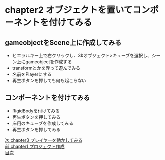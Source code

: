# chapter2 オブジェクトを置いてコンポーネントを付けてみる
## gameobjectをScene上に作成してみる  
- ヒエラルキー上で右クリックし、3Dオブジェクト>キューブを選択し、シーン上にgameobjectを作成する
- transformとかを弄って遊んでみる
- 名前をPlayerにする
- 再生ボタンを押しても何も起こらない

##  コンポーネントを付けてみる
- RigidBodyを付けてみる
- 再生ボタンを押してみる
- 床用のキューブを作成してみる
- 再生ボタンを押してみる

[次:chapter3 プレイヤーを動かしてみる](https://github.com/Naja-Naja/Unity_Handson/blob/main/Handson/chapter3.md)  
[前:chapter1 プロジェクト作成](https://github.com/Naja-Naja/Unity_Handson/blob/main/Handson/CreateProject.md)   
[目次](https://github.com/Naja-Naja/Unity_Handson)  
